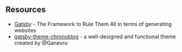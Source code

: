 ## Resources

- [Gatsby](https://www.gatsbyjs.org/) - The Framework to Rule Them All in terms of generating websites
- [gatsby-theme-chronoblog](https://www.gatsbyjs.org/packages/gatsby-theme-chronoblog/) - a well-designed and functional theme created by @Ganevru